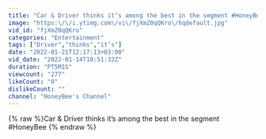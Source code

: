 ```yaml
---
title: "Car & Driver thinks it’s among the best in the segment #HoneyBee"
image: "https:\/\/i.ytimg.com\/vi\/fjXmZ0qQKro\/hqdefault.jpg"
vid_id: "fjXmZ0qQKro"
categories: "Entertainment"
tags: ["Driver","thinks","it’s"]
date: "2022-01-21T12:17:13+03:00"
vid_date: "2022-01-14T18:51:32Z"
duration: "PT5M1S"
viewcount: "277"
likeCount: "0"
dislikeCount: ""
channel: "HoneyBee's Channel"
---
```

{% raw %}Car & Driver thinks it’s among the best in the segment #HoneyBee {% endraw %}
